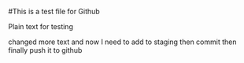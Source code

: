 #This is a test file for Github

Plain text for testing

changed more text and now I  need to add to staging 
then commit
then finally push it to github
